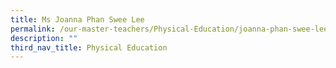 ```yaml
---
title: Ms Joanna Phan Swee Lee
permalink: /our-master-teachers/Physical-Education/joanna-phan-swee-lee/
description: ""
third_nav_title: Physical Education
---
```

